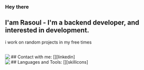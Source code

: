 ### Hey there

## I'am Rasoul - I'm a backend developer, and interested in development.
i work on random projects in my free times

<br/>
## Contact with me:
[<img align="left" src="https://skillicons.dev/icons?i=linkedin"/>][linkedin]

<br/>
## Languages and Tools:
[<img align="left" src="https://skillicons.dev/icons?i=php,laravel,js,vue,react,mysql,git,github"/>][skillicons]

[linkedin]: https://linkedin.com/in/rasoul-ha
[skillicons]: https://skillicons.dev/